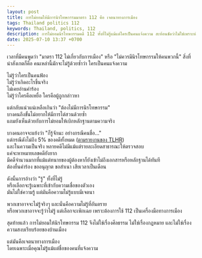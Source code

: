 ```yaml
---
layout: post
title: การไม่ยอมให้มีการนิรโทษกรรมมาตรา 112 คือ เจตนาทางการเมือง
tags: Thailand politics 112
keywords: Thailand, politics, 112
description: การไม่ยอมนิรโทษกรรมคดี 112 ทั้งที่ไม่รู้แม้แต่ใครเป็นคนแจ้งความ สะท้อนชัดว่าไม่ใช่เพราะห่วงความยุติธรรม แต่เพราะต้องการใช้กฎหมายเป็นเครื่องมือทางการเมืองเพื่อรักษาฝ่ายของตัวเอง
date: 2025-07-10 13:37 +0700
---
```


เวลาที่มีคนพูดว่า "มาตรา 112 ไม่เกี่ยวกับการเมือง" หรือ "ไม่ควรมีนิรโทษกรรมให้คนพวกนี้"
สิ่งที่น่าสังเกตก็คือ คนเหล่านี้มักจะไม่รู้ด้วยซ้ำว่า ใครเป็นคนแจ้งความ

ไม่รู้ว่าใครเป็นคนฟ้อง<br>
ไม่รู้ว่าเกิดอะไรขึ้นจริง<br>
ไม่เคยอ่านคำร้อง<br>
ไม่รู้ว่าใครคือเหยื่อ ใครคือผู้ถูกกล่าวหา<br>

แต่กลับแน่วแน่เหลือเกินว่า "ต้องไม่มีการนิรโทษกรรม"<br>
บางคนถึงขั้นไม่อยากให้มีการไต่สวนด้วยซ้ำ<br>
แถมยังเห็นด้วยกับการไม่ยอมให้เบิกหลักฐานตามความจริง<br>

บางคนอาจจะแย้งว่า "ก็รู้จักนะ อย่างกรณีคนชื่อ..."<br>
แต่กรณีดังไม่ถึง 5% ของคดีทั้งหมด ([ตามรายงานของ TLHR](https://tlhr2014.com/archives/23983))<br>
และในความเป็นจริง หลายคดีไม่มีแม้แต่รายละเอียดสาธารณะให้ตรวจสอบ<br>
แค่จะหาหมายเลขคดียังยาก<br>
มีคดีจำนวนมากที่แม้แต่ทนายของผู้ต้องหาก็ยังเข้าไม่ถึงเอกสารหรือหลักฐานได้ทันที<br>
ต้องยื่นคำร้อง ขออนุญาต ขอสำเนา เสียเวลาเป็นเดือน<br>

ดังนั้นการอ้างว่า "รู้" ทั้งที่ไม่รู้<br>
หรือเลือกจะรู้เฉพาะที่เข้ากับความเชื่อของตัวเอง<br>
มันไม่ใช่ความรู้ แต่มันคือความไม่รู้แบบมีเจตนา<br>

พวกเขาอาจจะไม่รู้จริงๆ และนั่นคือความไม่รู้ที่อันตราย<br>
หรือพวกเขาอาจจะรู้ว่าไม่รู้ แต่เลือกจะเพิกเฉย เพราะต้องการใช้ 112 เป็นเครื่องมือทางการเมือง<br>

สุดท้ายแล้ว การไม่ยอมให้นิรโทษกรรม 112 จึงไม่ใช่เรื่องศีลธรรม
ไม่ใช่เรื่องกฎหมาย
และไม่ใช่เรื่องความสงบเรียบร้อยของบ้านเมือง<br>

แต่มันคือเจตนาทางการเมือง<br>
โดยเฉพาะเมื่อคุณไม่รู้แม้แต่ชื่อของคนที่แจ้งความ
